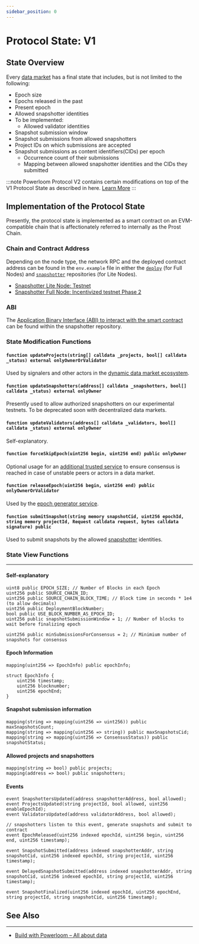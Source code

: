 ```yaml
---
sidebar_position: 0
---
```


# Protocol State: V1

## State Overview

Every [data market](/docs/protocol/data-sources) has a final state that includes, but is not limited to the following:

- Epoch size 
- Epochs released in the past
- Present epoch
- Allowed snapshotter identities
- To be implemented:
  - Allowed validator identities
- Snapshot submission window
- Snapshot submissions from allowed snapshotters
- Project IDs on which submissions are accepted
- Snapshot submissions as content identifiers(CIDs) per epoch
  - Occurrence count of their submissions
  - Mapping between allowed snapshotter identities and the CIDs they submitted

:::note
Powerloom Protocol V2 contains certain modifications on top of the V1 Protocol State as described in here. [Learn More](/docs/Protocol/Specifications/state-v2.md)
:::

## Implementation of the Protocol State

Presently, the protocol state is implemented as a smart contract on an EVM-compatible chain that is affectionately referred to internally as the Prost Chain.

### Chain and Contract Address

Depending on the node type, the network RPC and the deployed contract address can be found in the `env.example` file in either the [`deploy`](https://github.com/Powerloom/deploy/) (for Full Nodes) and [`snapshotter`](https://github.com/Powerloom/snapshotter-lite) repositories (for Lite Nodes).

* [Snapshotter Lite Node: Testnet](https://github.com/PowerLoom/snapshotter-lite/blob/97f25850d0319b601638e46440b9bce2372551c4/env.example#L8)
* [Snapshotter Full Node: Incentivized testnet Phase 2](https://github.com/PowerLoom/deploy/blob/4af571508f832b120d18e93f48c54ddbfe6074a5/env.example#L6)


### ABI

The [Application Binary Interface (ABI) to interact with the smart contract](https://github.com/PowerLoom/pooler/blob/main/snapshotter/static/abis/ProtocolContract.json) can be found within the snapshotter repository.

### State Modification Functions

#### `function updateProjects(string[] calldata _projects, bool[] calldata _status) external onlyOwnerOrValidator`

Used by signalers and other actors in the [dynamic data market ecosystem](/docs/protocol/data-sources#dynamic-data-sources).

#### `function updateSnapshotters(address[] calldata _snapshotters, bool[] calldata _status) external onlyOwner`

Presently used to allow authorized snapshotters on our experimental testnets. To be deprecated soon with decentralized data markets.

#### `function updateValidators(address[] calldata _validators, bool[] calldata _status) external onlyOwner`

Self-explanatory.

#### `function forceSkipEpoch(uint256 begin, uint256 end) public onlyOwner`

Optional usage for an [additional trusted service](/docs/protocol/specifications/epoch#force-consensus-service) to ensure consensus is reached in case of unstable peers or actors in a data market.

#### `function releaseEpoch(uint256 begin, uint256 end) public onlyOwnerOrValidator`

Used by the [epoch generator service](/docs/protocol/specifications/epoch#epoch-generator).

#### `function submitSnapshot(string memory snapshotCid, uint256 epochId, string memory projectId, Request calldata request, bytes calldata signature) public`

Used to submit snapshots by the allowed [snapshotter](/docs/category/snapshotter) identities.

### State View Functions
---

#### Self-explanatory

```solidity
uint8 public EPOCH_SIZE; // Number of Blocks in each Epoch
uint256 public SOURCE_CHAIN_ID;
uint256 public SOURCE_CHAIN_BLOCK_TIME; // Block time in seconds * 1e4 (to allow decimals)
uint256 public DeploymentBlockNumber;
bool public USE_BLOCK_NUMBER_AS_EPOCH_ID;
uint256 public snapshotSubmissionWindow = 1; // Number of blocks to wait before finalizing epoch

uint256 public minSubmissionsForConsensus = 2; // Minimium number of snapshots for consensus
```

#### Epoch Information

```solidity
mapping(uint256 => EpochInfo) public epochInfo;

struct EpochInfo {
    uint256 timestamp;
    uint256 blocknumber;
    uint256 epochEnd;
}
```

#### Snapshot submission information

```solidity
mapping(string => mapping(uint256 => uint256)) public maxSnapshotsCount;
mapping(string => mapping(uint256 => string)) public maxSnapshotsCid;
mapping(string => mapping(uint256 => ConsensusStatus)) public snapshotStatus;
```

#### Allowed projects and snapshotters

```solidity
mapping(string => bool) public projects;
mapping(address => bool) public snapshotters;
```

#### Events

```solidity
event SnapshottersUpdated(address snapshotterAddress, bool allowed);
event ProjectsUpdated(string projectId, bool allowed, uint256 enableEpochId);
event ValidatorsUpdated(address validatorAddress, bool allowed);

// snapshotters listen to this event, generate snapshots and submit to contract
event EpochReleased(uint256 indexed epochId, uint256 begin, uint256 end, uint256 timestamp);

event SnapshotSubmitted(address indexed snapshotterAddr, string snapshotCid, uint256 indexed epochId, string projectId, uint256 timestamp);

event DelayedSnapshotSubmitted(address indexed snapshotterAddr, string snapshotCid, uint256 indexed epochId, string projectId, uint256 timestamp);

event SnapshotFinalized(uint256 indexed epochId, uint256 epochEnd, string projectId, string snapshotCid, uint256 timestamp);
```

## See Also
---

* [Build with Powerloom – All about data](/docs/build-with-powerloom/snapshotter-node/data.md#verifying-data)
